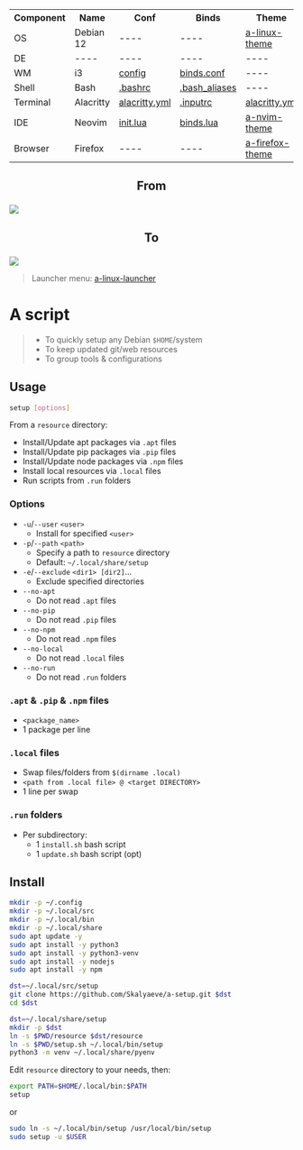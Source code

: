 <table align="center">
  <tr>
    <th>Component</th>
    <th>Name</th>
    <th>Conf</th>
    <th>Binds</th>
    <th>Theme</th>
  </tr>
  <tr>
    <td>OS</td>
    <td>Debian 12</td>
    <td>----</td>
    <td>----</td>
    <td><a href="https://github.com/Skalyaeve/a-linux-theme">a-linux-theme</a></td>
  </tr>
  <tr>
    <td>DE</td>
    <td>----</td>
    <td>----</td>
    <td>----</td>
    <td>----</td>
  </tr>
  <tr>
    <td>WM</td>
    <td>i3</td>
    <td><a href="https://github.com/Skalyaeve/a-setup/blob/main/resource/gui/i3/config">config</a></td>
    <td><a href="https://github.com/Skalyaeve/a-setup/blob/main/resource/gui/i3/binds.conf">binds.conf</a></td>
    <td>----</td>
  </tr>
  <tr>
    <td>Shell</td>
    <td>Bash</td>
    <td><a href="https://github.com/Skalyaeve/a-setup/blob/main/resource/terminal/bash/.bashrc">.bashrc</a></td>
    <td><a href="https://github.com/Skalyaeve/a-setup/blob/main/resource/terminal/bash/.bash_aliases">.bash_aliases</a></td>
    <td>----</td>
  </tr>
  <tr>
    <td>Terminal</td>
    <td>Alacritty</td>
    <td><a href="https://github.com/Skalyaeve/a-setup/blob/main/resource/terminal/alacritty/alacritty.yml">alacritty.yml</a></td>
    <td><a href="https://github.com/Skalyaeve/a-setup/blob/main/resource/terminal/bash/.inputrc">.inputrc</a></td>
    <td><a href="https://github.com/Skalyaeve/a-setup/blob/main/resource/terminal/alacritty/alacritty.yml">alacritty.yml</a></td>
  </tr>
  <tr>
    <td>IDE</td>
    <td>Neovim</td>
    <td><a href="https://github.com/Skalyaeve/a-setup/blob/main/resource/ide/nvim/init.lua">init.lua</a></td>
    <td><a href="https://github.com/Skalyaeve/a-setup/blob/main/resource/ide/nvim/lua/binds.lua">binds.lua</a></td>
    <td><a href="https://github.com/Skalyaeve/a-nvim-theme">a-nvim-theme</a></td>
  </tr>
  <tr>
    <td>Browser</td>
    <td>Firefox</td>
    <td>----</td>
    <td>----</td>
    <td><a href="https://github.com/Skalyaeve/a-firefox-theme">a-firefox-theme</a></td>
  </tr>
</table>

## <p align="center">From</p>

<img align="center" src="https://github.com/Skalyaeve/images-1/blob/main/screenshot/setup-from.png?raw=true"></img>

## <p align="center">To</p>

<img align="center" src="https://github.com/Skalyaeve/images-1/blob/main/screenshot/setup-to.png?raw=true"></img>

> Launcher menu: [a-linux-launcher](https://github.com/Skalyaeve/a-linux-launcher)

# A script

> - To quickly setup any Debian `$HOME`/system
> - To keep updated git/web resources
> - To group tools & configurations

## Usage

```sh
setup [options]
```

From a `resource` directory:
* Install/Update apt packages via `.apt` files
* Install/Update pip packages via `.pip` files
* Install/Update node packages via `.npm` files
* Install local resources via `.local` files
* Run scripts from `.run` folders

### Options

- `-u`/`--user` `<user>`
    * Install for specified `<user>`
- `-p`/`--path` `<path>`
    * Specify a path to `resource` directory
    * Default: `~/.local/share/setup`
- `-e`/`--exclude` `<dir1> [dir2]`...
    * Exclude specified directories
- `--no-apt`
    * Do not read `.apt` files
- `--no-pip`
    * Do not read `.pip` files
- `--no-npm`
    * Do not read `.npm` files
- `--no-local`
    * Do not read `.local` files
- `--no-run`
    * Do not read `.run` folders

### `.apt` & `.pip` & `.npm` files

- `<package_name>`
- 1 package per line

### `.local` files

- Swap files/folders from `$(dirname .local)`
- `<path from .local file> @ <target DIRECTORY>`
- 1 line per swap

### `.run` folders

- Per subdirectory:
    * 1 `install.sh` bash script
    * 1 `update.sh` bash script (opt)

## Install

```sh
mkdir -p ~/.config
mkdir -p ~/.local/src
mkdir -p ~/.local/bin
mkdir -p ~/.local/share
sudo apt update -y
sudo apt install -y python3
sudo apt install -y python3-venv
sudo apt install -y nodejs
sudo apt install -y npm
```

```sh
dst=~/.local/src/setup
git clone https://github.com/Skalyaeve/a-setup.git $dst
cd $dst
```

```sh
dst=~/.local/share/setup
mkdir -p $dst
ln -s $PWD/resource $dst/resource
ln -s $PWD/setup.sh ~/.local/bin/setup
python3 -m venv ~/.local/share/pyenv
```

Edit `resource` directory to your needs, then:

```sh
export PATH=$HOME/.local/bin:$PATH
setup
```

or

```sh
sudo ln -s ~/.local/bin/setup /usr/local/bin/setup
sudo setup -u $USER
```

